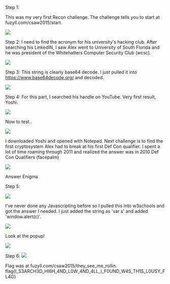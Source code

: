 Step 1:

This was my very first Recon challenge. The challenge tells you to start at fuzyll.com/csaw2015/start.

<img src='https://github.com/CYBR-AH/CSAW-CTF-Qualification-Round-2015/blob/master/Recon/Alexander%20Taylor/Step_1.png'>

Step 2: 
I need to find the acronym for his university's hacking club. After searching his LinkedIN, I saw Alex went to University of South Florida and he was president of the Whitehatters Computer Security Club (wcsc).

<img src='https://github.com/CYBR-AH/CSAW-CTF-Qualification-Round-2015/blob/master/Recon/Alexander%20Taylor/Step_2.png'>

Step 3:
This string is clearly base64 decode. I just pulled it into https://www.base64decode.org/ and decoded.

<img src='https://github.com/CYBR-AH/CSAW-CTF-Qualification-Round-2015/blob/master/Recon/Alexander%20Taylor/Step_3.png'>

Step 4:
For this part, I searched his handle on YouTube. Very first result, Yoshi.

<img src='https://github.com/CYBR-AH/CSAW-CTF-Qualification-Round-2015/blob/master/Recon/Alexander%20Taylor/Step_4.png'>

Now to test..

<img src='https://github.com/CYBR-AH/CSAW-CTF-Qualification-Round-2015/blob/master/Recon/Alexander%20Taylor/Step_4a.png'>

I downloaded Yoshi and opened with Notepad. Next challenge is to find the first cryptosystem Alex had to break at his first Def Con qualifier. I spent a lot of time roaming through 2011 and realized the answer was in 2010 Def Con Qualifiers (facepalm)

<img src='https://github.com/CYBR-AH/CSAW-CTF-Qualification-Round-2015/blob/master/Recon/Alexander%20Taylor/Step_4b.png'>

Answer Enigma

Step 5:

<img src='https://github.com/CYBR-AH/CSAW-CTF-Qualification-Round-2015/blob/master/Recon/Alexander%20Taylor/Step_5.png'>

I've never done any Javascripting before so I pulled this into w3schools and got the answer I needed.
I just added the string as 'var s' and added 'window.alert(c)'.

<img src='https://github.com/CYBR-AH/CSAW-CTF-Qualification-Round-2015/blob/master/Recon/Alexander%20Taylor/Step_5a.png'>

Look at the popup!

<img src='https://github.com/CYBR-AH/CSAW-CTF-Qualification-Round-2015/blob/master/Recon/Alexander%20Taylor/Step_5b.png'>


Step 6:
<img src='https://github.com/CYBR-AH/CSAW-CTF-Qualification-Round-2015/blob/master/Recon/Alexander%20Taylor/Step_6.png'>

Flag was at fuzyll.com/csaw2015/they_see_me_rollin. flag{I_S3ARCH3D_HI6H_4ND_L0W_4ND_4LL_I_F0UND_W4S_TH1S_L0USY_FL4G}
